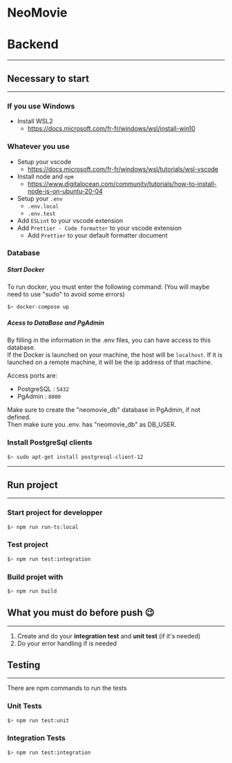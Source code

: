 
# NeoMovie


# Backend

------------

## Necessary to start

------------

### If you use Windows

* Install WSL2
  * <https://docs.microsoft.com/fr-fr/windows/wsl/install-win10>

### Whatever you use

* Setup your vscode
  * <https://docs.microsoft.com/fr-fr/windows/wsl/tutorials/wsl-vscode>
* Install node and `npm`
  * <https://www.digitalocean.com/community/tutorials/how-to-install-node-js-on-ubuntu-20-04>
* Setup your `.env`
  * `.env.local`
  * `.env.test`
* Add `ESLint` to your vscode extension
* Add `Prettier - Code formatter` to your vscode extension
  * Add `Prettier` to your default formatter document

### Database

##### Start Docker

To run docker, you must enter the following command:
(You will maybe need to use "sudo" to avoid some errors)

```bash
$> docker-compose up
```

##### Acess to DataBase and PgAdmin

By filling in the information in the .env files, you can have access to this database.  
If the Docker is launched on your machine, the host will be `localhost`. If it is launched on a remote machine, it will be the ip address of that machine.

Access ports are:
* PostgreSQL : `5432`
* PgAdmin : `8000`

Make sure to create the "neomovie_db" database in PgAdmin, if not defined.  
Then make sure you .env. has "neomovie_db" as DB_USER.


### Install PostgreSql clients

``` bash
$> sudo apt-get install postgresql-client-12
```

------------

## Run project

------------
### Start project for developper

```bash
$> npm run run-ts:local
```

### Test project

```bash
$> npm run test:integration
```

### Build projet with

```bash
$> npm run build
```

## What you must do before push 😉

------------

1. Create and do your **integration test** and **unit test** (if it's needed)
2. Do your error handling if is needed

## Testing

------------

There are npm commands to run the tests
### Unit Tests

```bash
$> npm run test:unit
```

### Integration Tests
```bash
$> npm run test:integration
```
